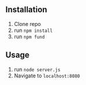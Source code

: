 
## Installation

1. Clone repo
2. run `npm install`
3. run `npm fund`

## Usage

1. run `node server.js`
2. Navigate to `localhost:8080`
